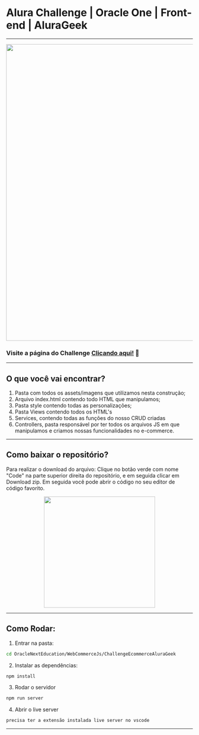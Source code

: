 # Alura Challenge | Oracle One | Front-end | AluraGeek 
---
<p align="center" >
     <img width="800" heigth="400" src="https://user-images.githubusercontent.com/101413385/164748251-3642c48a-454f-4c92-89f7-6cc3049df45a.png">
</p>

### Visite a página do Challenge [Clicando aqui!](https://www.alura.com.br/challenges/oracle-one-front-end/sprint02-criando-seu-proprio-ecommerce) 📃
---

## O que você vai encontrar?

1) Pasta com todos os assets/imagens que utilizamos nesta construção;
2) Arquivo index.html contendo todo HTML que manipulamos;
4) Pasta style contendo todas as personalizações;
5) Pasta Views contendo todos os HTML's
6) Services, contendo todas as funções do nosso CRUD criadas
6) Controllers, pasta responsável por ter todos os arquivos JS em que manipulamos e criamos nossas funcionalidades no e-commerce.

---

## Como baixar o repositório?

Para realizar o download do arquivo: Clique no botão verde com nome "Code" na parte superior direita do repositório, e em seguida clicar em Download zip. Em seguida você pode abrir o código no seu editor de código favorito.

<p align="center" >
     <img width="300" heigth="200" src="https://user-images.githubusercontent.com/101413385/185686126-23339f8c-ecf9-44b8-9c52-996c50750254.png">
</p>

---
## Como Rodar: 
1. Entrar na pasta: 
```bash
cd OracleNextEducation/WebCommerceJs/ChallengeEcommerceAluraGeek
```
2. Instalar as dependências: 
```bash
npm install
```
3. Rodar o servidor
```bash
npm run server
``` 
4. Abrir o live server
```bash
precisa ter a extensão instalada live server no vscode 
```
---
